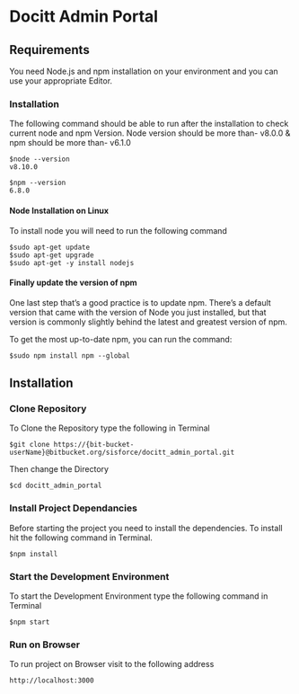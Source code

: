 # Docitt Admin Portal

## Requirements

You need Node.js and npm installation on your environment and you can use your appropriate Editor.

### Installation

The following command should be able to run after the installation to check current node and npm Version.
Node version should be more than- v8.0.0 &
npm should be more than- v6.1.0

    $node --version
    v8.10.0

    $npm --version
    6.8.0

#### Node Installation on Linux

To install node you will need to run the following command

    $sudo apt-get update
    $sudo apt-get upgrade
    $sudo apt-get -y install nodejs

#### Finally update the version of npm

One last step that’s a good practice is to update npm. There’s a default version that came with the version of Node you just installed, but that version is commonly slightly behind the latest and greatest version of npm.

To get the most up-to-date npm, you can run the command:

    $sudo npm install npm --global

## Installation

### Clone Repository
To Clone the Repository type the following in Terminal

    $git clone https://{bit-bucket-userName}@bitbucket.org/sisforce/docitt_admin_portal.git

Then change the Directory

    $cd docitt_admin_portal

### Install Project Dependancies
Before starting the project you need to install the dependencies. To install hit the following command in Terminal.

    $npm install

### Start the Development Environment
To start the Development Environment type the following command in Terminal

    $npm start

### Run on Browser
To run project on Browser visit to the following address

    http://localhost:3000
